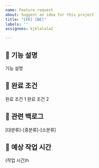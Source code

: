 ```yaml
---
name: Feature request
about: Suggest an idea for this project
title: "[FE] [BE]"
labels: ''
assignees: kjklalala2

---
```


## 🔨 기능 설명
기능 설명

## 📑 완료 조건
 완료 조건 1
 완료 조건 2

## 💭 관련 백로그
[대분류]-[중분류]-[소분류]

## 💭 예상 작업 시간
(작업 시간)h
